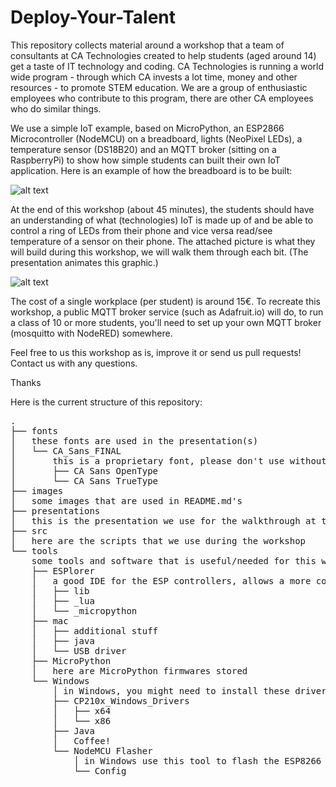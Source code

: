 # Deploy-Your-Talent

This repository collects material around a workshop that a team of consultants at CA Technologies created to help students (aged around 14) get a taste of IT technology and coding. CA Technologies is running a world wide program - through which CA invests a lot time, money and other resources - to promote STEM education. We are a group of enthusiastic employees who contribute to this program, there are other CA employees who do similar things.

We use a simple IoT example, based on MicroPython, an ESP2866 Microcontroller (NodeMCU) on a breadboard, lights (NeoPixel LEDs), a temperature sensor (DS18B20) and an MQTT broker (sitting on a RaspberryPi) to show how simple students can built their own IoT application.
Here is an example of how the breadboard is to be built:

![alt text](https://github.com/Crayfish68/IoT-Workshop-for-Students-DYT-CA-Technologies/blob/master/Images/Breadboard.png)

At the end of this workshop (about 45 minutes), the students should have an understanding of what (technologies) IoT is made up of and be able to control a ring of LEDs from their phone and vice versa read/see temperature of a sensor on their phone.  The attached picture is what they will build during this workshop, we will walk them through each bit. (The presentation animates this graphic.)

![alt text](https://github.com/Crayfish68/IoT-Workshop-for-Students-DYT-CA-Technologies/blob/master/Images/IoT%20Workshop%20Overview.png)


The cost of a single workplace (per student) is around 15€. To recreate this workshop, a public MQTT broker service (such as Adafruit.io) will do, to run a class of 10 or more students, you'll need to set up your own MQTT broker (mosquitto with NodeRED) somewhere.

Feel free to us this workshop as is, improve it or send us pull requests! Contact us with any questions.

Thanks

Here is the current structure of this repository:

<pre>
.
├── fonts
│   these fonts are used in the presentation(s)
│   └── CA_Sans_FINAL
│       this is a proprietary font, please don't use without permission
│       ├── CA Sans OpenType
│       └── CA Sans TrueType
├── images
│   some images that are used in README.md's
├── presentations
│   this is the presentation we use for the walkthrough at the workshop
├── src
│   here are the scripts that we use during the workshop
└── tools
    some tools and software that is useful/needed for this workshop
    ├── ESPlorer
    │   a good IDE for the ESP controllers, allows a more comfortable way of coding
    │   ├── lib
    │   ├── _lua
    │   └── _micropython
    ├── mac
    │   ├── additional stuff
    │   ├── java
    │   └── USB driver
    ├── MicroPython
    │   here are MicroPython firmwares stored
    └── Windows
        │ in Windows, you might need to install these drivers for the boards to be recognised
        ├── CP210x_Windows_Drivers
        │   ├── x64
        │   └── x86
        ├── Java
        │   Coffee!
        └── NodeMCU Flasher
            │ in Windows use this tool to flash the ESP8266 boards
            └── Config

</pre>
